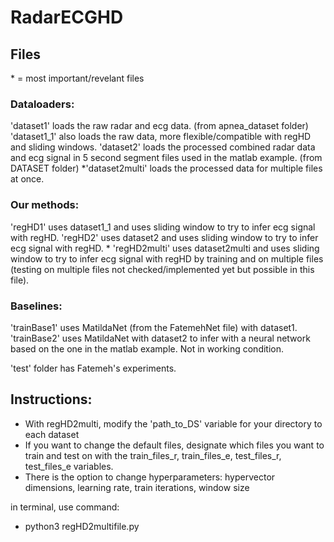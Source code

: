 # RadarECGHD

## Files
\* = most important/revelant files

### Dataloaders:
'dataset1' loads the raw radar and ecg data. (from apnea_dataset folder)
'dataset1_1' also loads the raw data, more flexible/compatible with regHD and sliding windows.
'dataset2' loads the processed combined radar data and ecg signal in 5 second segment files used in the matlab example. (from DATASET folder)
\*'dataset2multi' loads the processed data for multiple files at once.

### Our methods:
'regHD1' uses dataset1_1 and uses sliding window to try to infer ecg signal with regHD.
'regHD2' uses dataset2 and uses sliding window to try to infer ecg signal with regHD.
\* 'regHD2multi' uses dataset2multi and uses sliding window to try to infer ecg signal with regHD by training and on multiple files (testing on multiple files not checked/implemented yet but possible in this file).

### Baselines:
'trainBase1' uses MatildaNet (from the FatemehNet file) with dataset1.
'trainBase2' uses MatildaNet with dataset2 to infer with a neural network based on the one in the matlab example. Not in working condition.

'test' folder has Fatemeh's experiments.

## Instructions:
- With regHD2multi, modify the 'path_to_DS' variable for your directory to each dataset
- If you want to change the default files, designate which files you want to train and test on with the train_files_r, train_files_e, test_files_r, test_files_e variables.
- There is the option to change hyperparameters: hypervector dimensions, learning rate, train iterations, window size

in terminal, use command:
- python3 regHD2multifile.py
